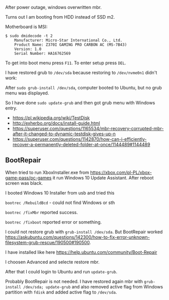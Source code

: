 After power outage, windows overwritten mbr.

Turns out I am booting from HDD instead of SSD m2.

Motherboard is MSI:

```
$ sudo dmidecode -t 2
	Manufacturer: Micro-Star International Co., Ltd.
	Product Name: Z370I GAMING PRO CARBON AC (MS-7B43)
	Version: 1.0
	Serial Number: HA16762569
```

To get into boot menu press `F11`. To enter setup press `DEL`.

I have restored grub to `/dev/sda` because restoring to `/dev/nvme0n1` didn't work:

After `sudo grub-install /dev/sda`, computer booted to Ubuntu, but no grub menu was displayed.

So I have done `sudo update-grub` and then got grub menu with Windows entry.

- https://pl.wikipedia.org/wiki/TestDisk
- http://exherbo.org/docs/install-guide.html
- https://superuser.com/questions/1165534/mbr-recovery-corrupted-mbr-after-it-changed-to-dynamic-testdisk-gives-up-n
- https://superuser.com/questions/1142870/how-can-i-efficiently-recover-a-permanently-deleted-folder-at-once/1144489#1144489

## BootRepair

When tried to run XboxInstaller.exe from https://xbox.com/pl-PL/xbox-game-pass/pc-games it run Windows 10 Update Assistant. After reboot screen was black.

I booted Windows 10 Installer from usb and tried this

`bootrec /RebuildBcd` - could not find Windows or sth

`bootrec /fixMbr` reported success.

`bootrec /fixboot` reported error or something.

I could not restore grub with `grub-install /dev/sda`. But BootRepair worked https://askubuntu.com/questions/142300/how-to-fix-error-unknown-filesystem-grub-rescue/190500#190500.

I have installed like here https://help.ubuntu.com/community/Boot-Repair

I choosen Advanced and selecte restore mbr.

After that I could login to Ubuntu and run `update-grub`.

Probably BootRepair is not needed. I have restored again mbr with `grub-install /dev/sda; update-grub` and also removed active flag from Windows partition with `fdisk` and added active flag to `/dev/sda`.
